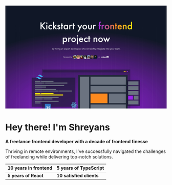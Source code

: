 ![Cover pic describing the value proposition](cover.jpeg "Kickstart your frontend project now")

# Hey there! I'm Shreyans

**A freelance frontend developer with a decade of frontend finesse**

Thriving in remote environments, I've successfully navigated the challenges of freelancing while delivering top-notch solutions.

| 10 years in frontend | 5 years of TypeScript    |
| -------------------- | ------------------------ |
| **5 years of React** | **10 satisfied clients** |

<!---
shreyansqt/shreyansqt is a ✨ special ✨ repository because its `README.md` (this file) appears on your GitHub profile.
You can click the Preview link to take a look at your changes.
--->
